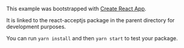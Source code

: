 This example was bootstrapped with [Create React App](https://github.com/facebook/create-react-app).

It is linked to the react-acceptjs package in the parent directory for development purposes.

You can run `yarn install` and then `yarn start` to test your package.
